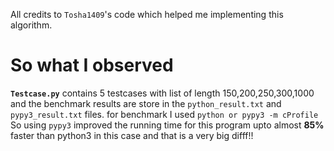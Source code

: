 All credits to `Tosha1409`'s code which helped me implementing this algorithm.<br>
# So what I observed 
**`Testcase.py`** contains 5 testcases with list of length 150,200,250,300,1000 and the benchmark results are store in the `python_result.txt` and `pypy3_result.txt` files. for benchmark I used `python or pypy3 -m cProfile`<br>
So using `pypy3` improved the running time for this program upto almost **85%** faster than python3 in this case and that is a very big difff!!
